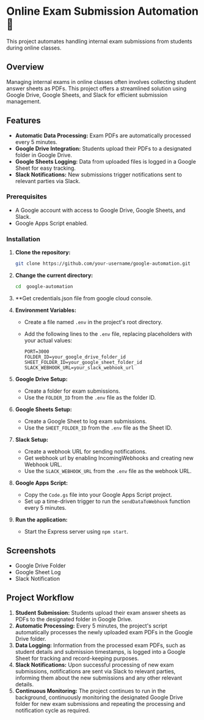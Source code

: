 # Online Exam Submission Automation :rocket:

This project automates handling internal exam submissions from students during online classes.

## Overview

Managing internal exams in online classes often involves collecting student answer sheets as PDFs. This project offers a streamlined solution using Google Drive, Google Sheets, and Slack for efficient submission management.

## Features

- **Automatic Data Processing:** Exam PDFs are automatically processed every 5 minutes.
- **Google Drive Integration:** Students upload their PDFs to a designated folder in Google Drive.
- **Google Sheets Logging:** Data from uploaded files is logged in a Google Sheet for easy tracking.
- **Slack Notifications:** New submissions trigger notifications sent to relevant parties via Slack.

### Prerequisites

- A Google account with access to Google Drive, Google Sheets, and Slack.
- Google Apps Script enabled.

### Installation

1. **Clone the repository:**

   ```bash
   git clone https://github.com/your-username/google-automation.git
   ```

2. **Change the current directory:**

   ```bash
   cd  google-automation
   ```

3. \*\*Get credentials.json file from google cloud console.

4. **Environment Variables:**

   - Create a file named `.env` in the project's root directory.
   - Add the following lines to the `.env` file, replacing placeholders with your actual values:

     ```plaintext
     PORT=3000
     FOLDER_ID=your_google_drive_folder_id
     SHEET_FOLDER_ID=your_google_sheet_folder_id
     SLACK_WEBHOOK_URL=your_slack_webhook_url
     ```

5. **Google Drive Setup:**

   - Create a folder for exam submissions.
   - Use the `FOLDER_ID` from the `.env` file as the folder ID.

6. **Google Sheets Setup:**

   - Create a Google Sheet to log exam submissions.
   - Use the `SHEET_FOLDER_ID` from the `.env` file as the Sheet ID.

7. **Slack Setup:**

   - Create a webhook URL for sending notifications.
   - Get webhook url by enabling IncomingWebhooks and creating new Webhook URL.
   - Use the `SLACK_WEBHOOK_URL` from the `.env` file as the webhook URL.

8. **Google Apps Script:**

   - Copy the `Code.gs` file into your Google Apps Script project.
   - Set up a time-driven trigger to run the `sendDataToWebhook` function every 5 minutes.

9. **Run the application:**

   - Start the Express server using `npm start`.

## Screenshots

- Google Drive Folder
- Google Sheet Log
- Slack Notification

## Project Workflow

1. **Student Submission:** Students upload their exam answer sheets as PDFs to the designated folder in Google Drive.
2. **Automatic Processing:** Every 5 minutes, the project's script automatically processes the newly uploaded exam PDFs in the Google Drive folder.
3. **Data Logging:** Information from the processed exam PDFs, such as student details and submission timestamps, is logged into a Google Sheet for tracking and record-keeping purposes.
4. **Slack Notifications:** Upon successful processing of new exam submissions, notifications are sent via Slack to relevant parties, informing them about the new submissions and any other relevant details.
5. **Continuous Monitoring:** The project continues to run in the background, continuously monitoring the designated Google Drive folder for new exam submissions and repeating the processing and notification cycle as required.

